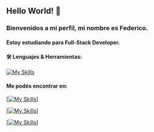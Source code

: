 ## Hello World! 👋

### Bienvenidos a mi perfil, mi nombre es **Federico**.

#### Estoy estudiando para Full-Stack Developer.


#### :hammer_and_wrench: Lenguajes & Herramientas:

[![My Skills](https://skillicons.dev/icons?i=js,html,css,git,nodejs,react,bootstrap,heroku,md,github,vscode,ps,figma)](https://skillicons.dev)


#### Me podés encontrar en:

[[![My Skills](https://skillicons.dev/icons?i=linkedin)](https://www.linkedin.com/in/sommafederico1/)]

[[![My Skills](https://skillicons.dev/icons?i=instagram)](https://www.instagram.com/somma.federico/)]

[[![My Skills](https://skillicons.dev/icons?i=twitter)](https://twitter.com/sommafeder1co)]
